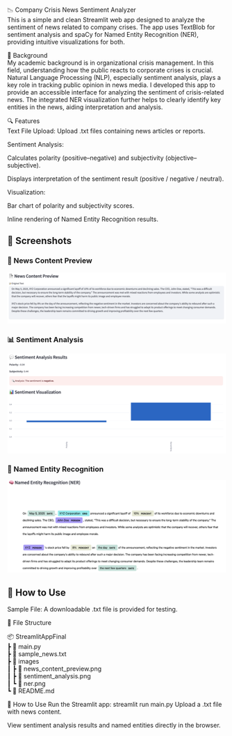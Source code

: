 📉 Company Crisis News Sentiment Analyzer  
This is a simple and clean Streamlit web app designed to analyze the sentiment of news related to company crises. The app uses TextBlob for sentiment analysis and spaCy for Named Entity Recognition (NER), providing intuitive visualizations for both.

🧠 Background  
My academic background is in organizational crisis management. In this field, understanding how the public reacts to corporate crises is crucial. Natural Language Processing (NLP), especially sentiment analysis, plays a key role in tracking public opinion in news media. I developed this app to provide an accessible interface for analyzing the sentiment of crisis-related news. The integrated NER visualization further helps to clearly identify key entities in the news, aiding interpretation and analysis.

🔍 Features  
Text File Upload: Upload .txt files containing news articles or reports.

Sentiment Analysis:

Calculates polarity (positive–negative) and subjectivity (objective–subjective).

Displays interpretation of the sentiment result (positive / negative / neutral).

Visualization:

Bar chart of polarity and subjectivity scores.

Inline rendering of Named Entity Recognition results.

## 📸 Screenshots

### 📰 News Content Preview
![News Content Preview](images/News_content_preview.png)
### 📊 Sentiment Analysis
![Sentiment Analysis](images/sentiment_analysis.png)
### 🧠 Named Entity Recognition
![NER](images/ner.png)

## 🚀 How to Use

Sample File: A downloadable .txt file is provided for testing.

📁 File Structure 

📦 StreamlitAppFinal  
 ┣ 📄 main.py  
 ┣ 📄 sample_news.txt  
 ┣ 📁 images  
 ┃ ┣ 📄 news_content_preview.png  
 ┃ ┣ 📄 sentiment_analysis.png  
 ┃ ┗ 📄 ner.png  
 ┗ 📄 README.md  

🚀 How to Use
Run the Streamlit app:
streamlit run main.py
Upload a .txt file with news content.

View sentiment analysis results and named entities directly in the browser.
